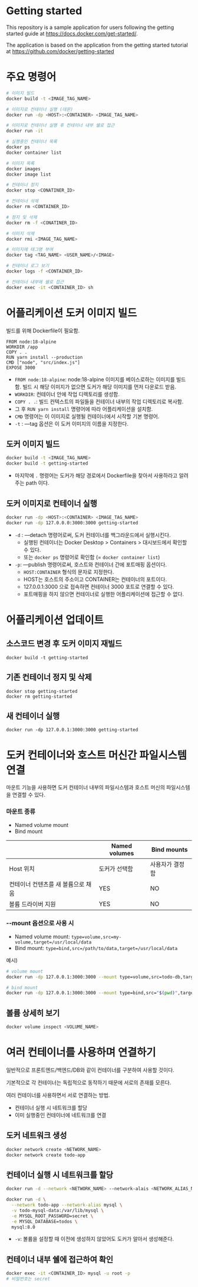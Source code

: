 # Getting started

This repository is a sample application for users following the getting started guide at https://docs.docker.com/get-started/.

The application is based on the application from the getting started tutorial at https://github.com/docker/getting-started

# 주요 명령어

```bash
# 이미지 빌드
docker build -t <IMAGE_TAG_NAME>

# 이미지로 컨테이너 실행 (데몬)
docker run -dp <HOST>:<CONTAINER> <IMAGE_TAG_NAME>

# 이미지로 컨테이너 실행 후 컨테이너 내부 쉘로 접근
docker run -it

# 실행중인 컨테이너 목록
docker ps
docker container list

# 이미지 목록
docker images
docker image list

# 컨테이너 정지
docker stop <CONATINER_ID>

# 컨테이너 삭제
docker rm <CONTAINER_ID>

# 정지 및 삭제
docker rm -f <CONATINER_ID>

# 이미지 삭제
docker rmi <IMAGE_TAG_NAME>

# 이미지에 태그명 부여
docker tag <TAG_NAME> <USER_NAME>/<IMAGE>

# 컨테이너 로그 보기
docker logs -f <CONTAINER_ID>

# 컨테이너 내부에 쉘로 접근
docker exec -it <CONTAINER_ID> sh
```

# 어플리케이션 도커 이미지 빌드

빌드를 위해 Dockerfile이 필요함.

```text
FROM node:18-alpine
WORKDIR /app
COPY . .
RUN yarn install --production
CMD ["node", "src/index.js"]
EXPOSE 3000
```

-   `FROM node:18-alpine`: node:18-alpine 이미지를 베이스로하는 이미지를 빌드함. 빌드 시 해당 이미지가 없으면 도커가 해당 이미지를 먼저 다운로드 받음.
-   `WORKDIR`: 컨테이너 안에 작업 디렉토리를 생성함.
-   `COPY . .`: 빌드 컨텍스트의 파일들을 컨테이너 내부의 작업 디렉토리로 복사함.
-   그 후 `RUN yarn install` 명령어에 따라 어플리케이션을 설치함.
-   `CMD` 명령어는 이 이미지로 실행될 컨테이너에서 시작할 기본 명령어.
-   `-t` : —tag 옵션은 이 도커 이미지의 이름을 지정한다.

## 도커 이미지 빌드

```bash
docker build -t <IMAGE_TAG_NAME>
docker build -t getting-started
```

-   마지막에 `.` 명령어는 도커가 해당 경로에서 Dockerfile을 찾아서 사용하라고 알려주는 path 이다.

## 도커 이미지로 컨테이너 실행

```bash
docker run -dp <HOST>:<CONTAINER> <IMAGE_TAG_NAME>
docker run -dp 127.0.0.0:3000:3000 getting-started
```

-   `-d` : —detach 명령어로써, 도커 컨테이너를 백그라운드에서 실행시킨다.
    -   실행된 컨테이너는 Docker Desktop > Containers > 대시보드에서 확인할 수 있다.
    -   또는 `docker ps` 명령어로 확인함 (= `docker container list`)
-   `-p`: —publish 명령어로써, 호스트와 컨테이너 간에 포트매핑 옵션이다.
    -   `HOST:CONTAINER` 형식의 문자로 지정한다.
    -   HOST는 호스트의 주소이고 CONTAINER는 컨테이너의 포트이다.
    -   127.0.0.1:3000 으로 접속하면 컨테이너 3000 포트로 연결할 수 있다.
    -   포트매핑을 하지 않으면 컨테이너로 실행한 어플리케이션에 접근할 수 없다.

# 어플리케이션 업데이트

## 소스코드 변경 후 도커 이미지 재빌드

```
docker build -t getting-started
```

## 기존 컨테이너 정지 및 삭제

```
docker stop getting-started
docker rm getting-started
```

## 새 컨테이너 실행

```
docker run -dp 127.0.0.1:3000:3000 getting-started
```

# 도커 컨테이너와 호스트 머신간 파일시스템 연결

마운트 기능을 사용하면 도커 컨테이너 내부의 파일시스템과 호스트 머신의 파일시스템을 연결할 수 있다.

### 마운트 종류

-   Named volume mount
-   Bind mount

|                                    | Named volumes | Bind mounts     |
| ---------------------------------- | ------------- | --------------- |
| Host 위치                          | 도커가 선택함 | 사용자가 결정함 |
| 컨테이너 컨텐츠를 새 볼륨으로 채움 | YES           | NO              |
| 볼륨 드라이버 지원                 | YES           | NO              |

### --mount 옵션으로 사용 시

-   Named volume mount: `type=volume,src=my-volume,target=/usr/local/data`
-   Bind mount: `type=bind,src=/path/to/data,target=/usr/local/data`

예시)

```bash
# volume mount
docker run -dp 127.0.0.1:3000:3000 --mount type=volume,src=todo-db,target=/etc/todos getting-stared

# bind mount
docker run -dp 127.0.0.1:3000:3000 --mount type=bind,src="$(pwd)",target=/src getting-started
```

## 볼륨 상세히 보기

```bash
docker volume inspect <VOLUME_NAME>
```

# 여러 컨테이너를 사용하며 연결하기

일반적으로 프론트엔드/백엔드/DB와 같이 컨테이너를 구분하여 사용할 것이다.

기본적으로 각 컨테이너는 독립적으로 동작하기 때문에 서로의 존재를 모른다.

여러 컨테이너를 사용하면서 서로 연결하는 방법.

-   컨테이너 실행 시 네트워크를 할당
-   이미 실행중인 컨테이너에 네트워크를 연결

## 도커 네트워크 생성

```bash
docker network create <NETWORK_NAME>
docker network create todo-app
```

## 컨테이너 실행 시 네트워크를 할당

```bash
docker run -d --network <NETWORK_NAME> --network-alais <NETWORK_ALIAS_NAME> <IMAGE_NAME>

docker run -d \
  --network todo-app --network-alias mysql \
  -v todo-mysql-data:/var/lib/mysql \
  -e MYSQL_ROOT_PASSWORD=secret \
  -e MYSQL_DATABASE=todos \
  mysql:8.0
```

-   `-v`: 볼륨을 설정할 때 이전에 생성하지 않았어도 도커가 알아서 생성해준다.

## 컨테이너 내부 쉘에 접근하여 확인

```bash
docker exec -it <CONTAINER_ID> mysql -u root -p
# 비밀번호는 secret
```

